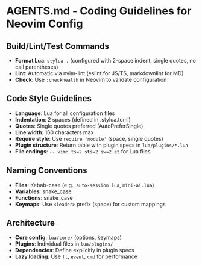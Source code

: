 # AGENTS.md - Coding Guidelines for Neovim Config

## Build/Lint/Test Commands
- **Format Lua**: `stylua .` (configured with 2-space indent, single quotes, no call parentheses)
- **Lint**: Automatic via nvim-lint (eslint for JS/TS, markdownlint for MD)
- **Check**: Use `:checkhealth` in Neovim to validate configuration

## Code Style Guidelines
- **Language**: Lua for all configuration files
- **Indentation**: 2 spaces (defined in .stylua.toml)
- **Quotes**: Single quotes preferred (AutoPreferSingle)
- **Line width**: 160 characters max
- **Require style**: Use `require 'module'` (space, single quotes)
- **Plugin structure**: Return table with plugin specs in `lua/plugins/*.lua`
- **File endings**: `-- vim: ts=2 sts=2 sw=2 et` for Lua files

## Naming Conventions
- **Files**: Kebab-case (e.g., `auto-session.lua`, `mini-ai.lua`)
- **Variables**: snake_case
- **Functions**: snake_case
- **Keymaps**: Use `<leader>` prefix (space) for custom mappings

## Architecture
- **Core config**: `lua/core/` (options, keymaps)
- **Plugins**: Individual files in `lua/plugins/`
- **Dependencies**: Define explicitly in plugin specs
- **Lazy loading**: Use `ft`, `event`, `cmd` for performance